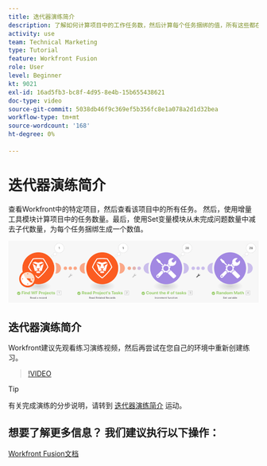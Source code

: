 ```yaml
---
title: 迭代器演练简介
description: 了解如何计算项目中的工作任务数，然后计算每个任务捆绑的值，所有这些都在 [!DNL Adobe Workfront Fusion].
activity: use
team: Technical Marketing
type: Tutorial
feature: Workfront Fusion
role: User
level: Beginner
kt: 9021
exl-id: 16ad5fb3-bc8f-4d95-8e4b-15b655438621
doc-type: video
source-git-commit: 5038db46f9c369ef5b356fc8e1a078a2d1d32bea
workflow-type: tm+mt
source-wordcount: '168'
ht-degree: 0%

---
```


# 迭代器演练简介

查看Workfront中的特定项目，然后查看该项目中的所有任务。 然后，使用增量工具模块计算项目中的任务数量。最后，使用Set变量模块从未完成问题数量中减去子代数量，为每个任务捆绑生成一个数值。

![融合场景的图像](assets/iteration-and-aggregation-1.png)

## 迭代器演练简介

Workfront建议先观看练习演练视频，然后再尝试在您自己的环境中重新创建练习。

>[!VIDEO](https://video.tv.adobe.com/v/335278/?quality=12&learn=on)

>[!TIP]
>
>有关完成演练的分步说明，请转到 [迭代器演练简介](https://experienceleague.adobe.com/docs/workfront-learn/tutorials-workfront/fusion/exercises/introduction-to-iterators-exercise.html?lang=en) 运动。


## 想要了解更多信息？ 我们建议执行以下操作：

[Workfront Fusion文档](https://experienceleague.adobe.com/docs/workfront/using/adobe-workfront-fusion/workfront-fusion-2.html?lang=en)
